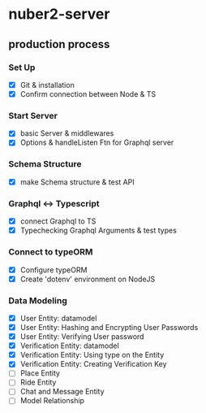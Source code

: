 # nuber2-server

## production process

### Set Up

- [x] Git & installation
- [x] Confirm connection between Node & TS

### Start Server

- [x] basic Server & middlewares
- [x] Options & handleListen Ftn for Graphql server

### Schema Structure

- [x] make Schema structure & test API

### Graphql <-> Typescript

- [x] connect Graphql to TS
- [x] Typechecking Graphql Arguments & test types

### Connect to typeORM

- [x] Configure typeORM
- [x] Create 'dotenv' environment on NodeJS

### Data Modeling

- [x] User Entity: datamodel
- [x] User Entity: Hashing and Encrypting User Passwords
- [x] User Entity: Verifying User password
- [x] Verification Entity: datamodel
- [x] Verification Entity: Using type on the Entity
- [x] Verification Entity: Creating Verification Key
- [ ] Place Entity
- [ ] Ride Entity
- [ ] Chat and Message Entity
- [ ] Model Relationship
